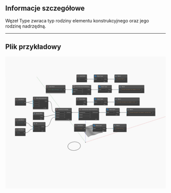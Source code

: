 ## Informacje szczegółowe
Węzeł Type zwraca typ rodziny elementu konstrukcyjnego oraz jego rodzinę nadrzędną.
___
## Plik przykładowy

![Type](./DSCore.Object.Type_img.jpg)


